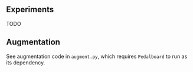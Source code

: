 ## Experiments
TODO

## Augmentation
See augmentation code in `augment.py`, which requires `Pedalboard` to run as its dependency.